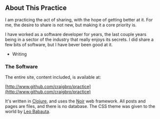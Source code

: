 ## About This Practice

I am practicing the act of sharing, with the hope of getting better at
it.  For me, the desire to share is not new, but making it a core
priority is.

I have worked as a software developer for years, the last couple years
being in a sector of the industry that really enjoys its secrets.  I
did share a few bits of software, but I have bever been good at it.


* Writing

### The Software

The entire site, content included, is available at:

[http://www.github.com/craigbro/practice](http://www.github.com/craigbro/practice)

It's written in [Clojure](http://www.cljure.org), and uses the
[Noir](www.webnoir.org) web framework.  All posts and pages are files,
and there is no database.  The CSS theme was given to the world by
[Leo Babauta](http://zenhabits.com/theme).